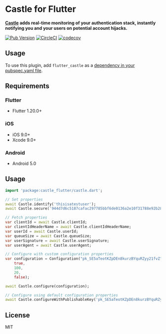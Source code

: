 # Castle for Flutter

**[Castle](https://castle.io) adds real-time monitoring of your authentication stack, instantly notifying you and your users on potential account hijacks.**

[![Pub Version](https://img.shields.io/pub/v/flutter_castle)](https://pub.dev/packages/flutter_castle)
[![CircleCI](https://img.shields.io/circleci/build/github/castle/castle-flutter/master?token=1ac87baf6b68cf1b425e8156ffc0c7497432026f)](https://circleci.com/gh/castle/castle-flutter)
[![codecov](https://codecov.io/gh/castle/castle-flutter/branch/master/graph/badge.svg?token=aH0nyqcUoV)](https://codecov.io/gh/castle/castle-flutter)

## Usage
To use this plugin, add `flutter_castle` as a [dependency in your pubspec.yaml file](https://flutter.io/platform-plugins/).

## Requirements

### Flutter
 - Flutter 1.20.0+

### iOS
 - iOS 9.0+
 - Xcode 9.0+

### Android
 - Android 5.0

## Usage

```dart
import 'package:castle_flutter/castle.dart';

// Set properties
await Castle.identify('thisisatestuser');
await Castle.secure('944d7d6c5187cafac297785bbf6de0136a2e10f31788e92b2822f5cfd407fa52');

// Fetch properties
var clientId = await Castle.clientId;
var clientIdHeaderName = await Castle.clientIdHeaderName;
var userId = await Castle.userId;
var queueSize = await Castle.queueSize;
var userSignature = await Castle.userSignature;
var userAgent = await Castle.userAgent;

// Configure with custom configuration properties
var configuration = Configuration("pk_SE5aTeotKZpDEn8kurzBYquRZyy21fvZ",
    true,
    100,
    20,
    false);

await Castle.configure(configuration);

// Configure using default configuration properties
await Castle.configureWithPublishableKey('pk_SE5aTeotKZpDEn8kurzBYquRZyy21fvZ');

```

## License

MIT
